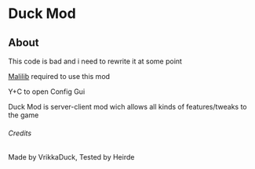 # Duck Mod

## About

This code is bad and i need to rewrite it at some point

[Malilib](https://www.curseforge.com/minecraft/mc-mods/malilib) required to use this mod

Y+C to open Config Gui

Duck Mod is server-client mod wich allows all kinds of features/tweaks to the game

###### Credits
Made by VrikkaDuck,
Tested by Heirde
